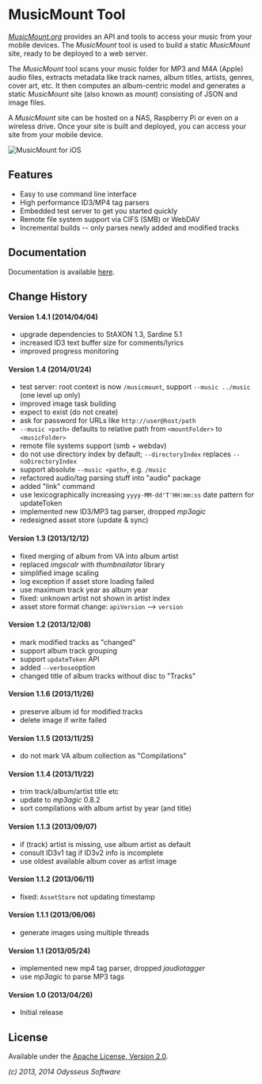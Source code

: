# MusicMount Tool

[_MusicMount.org_](http://musicmount.org) provides an API and tools to access
your music from your mobile devices. The _MusicMount_ tool is used to build a
static _MusicMount_ site, ready to be deployed to a web server.

The _MusicMount_ tool scans your music folder for MP3 and M4A (Apple) audio files,
extracts metadata like track names, album titles, artists, genres, cover art, etc.
It then computes an album-centric model and generates a static _MusicMount_ site
(also known as _mount_) consisting of JSON and image files.

A _MusicMount_ site can be hosted on a NAS, Raspberry Pi or even on a wireless drive.
Once your site is built and deployed, you can access your site from your mobile device.

![_MusicMount_ for iOS](http://musicmount.org/images/musicmount-ios.jpg)

## Features

- Easy to use command line interface
- High performance ID3/MP4 tag parsers
- Embedded test server to get you started quickly
- Remote file system support via CIFS (SMB) or WebDAV
- Incremental builds -- only parses newly added and modified tracks

## Documentation

Documentation is available [here](http://musicmount.org/tool/).

## Change History

#### Version 1.4.1 (2014/04/04)

- upgrade dependencies to StAXON 1.3, Sardine 5.1
- increased ID3 text buffer size for comments/lyrics
- improved progress monitoring

#### Version 1.4 (2014/01/24)

- test server: root context is now `/musicmount`, support `--music ../music` (one level up only)
- improved image task building
- expect <mountFolder> to exist (do not create)
- ask for password for URLs like `http://user@host/path`
- `--music <path>` defaults to relative path from `<mountFolder>` to `<musicFolder>`
- remote file systems support (smb + webdav)
- do not use directory index by default; `--directoryIndex` replaces `--noDirectoryIndex`
- support absolute `--music <path>`, e.g. `/music`
- refactored audio/tag parsing stuff into "audio" package
- added "link" command
- use lexicographically increasing `yyyy-MM-dd'T'HH:mm:ss` date pattern for updateToken
- implemented new ID3/MP3 tag parser, dropped _mp3agic_
- redesigned asset store (update & sync)

#### Version 1.3 (2013/12/12)

- fixed merging of album from VA into album artist
- replaced _imgscalr_ with _thumbnailator_ library
- simplified image scaling
- log exception if asset store loading failed
- use maximum track year as album year
- fixed: unknown artist not shown in artist index
- asset store format change: `apiVersion` --> `version`

#### Version 1.2 (2013/12/08)

- mark modified tracks as "changed"
- support album track grouping
- support `updateToken` API
- added `--verbose`option
- changed title of album tracks without disc to "Tracks"

#### Version 1.1.6 (2013/11/26)

- preserve album id for modified tracks
- delete image if write failed

#### Version 1.1.5 (2013/11/25)

- do not mark VA album collection as "Compilations"

#### Version 1.1.4 (2013/11/22)

- trim track/album/artist title etc
- update to _mp3agic_ 0.8.2
- sort compilations with album artist by year (and title)

#### Version 1.1.3 (2013/09/07)

- if (track) artist is missing, use album artist as default
- consult ID3v1 tag if ID3v2 info is incomplete
- use oldest available album cover as artist image

#### Version 1.1.2 (2013/06/11)

- fixed: `AssetStore` not updating timestamp

#### Version 1.1.1 (2013/06/06)

- generate images using multiple threads

#### Version 1.1 (2013/05/24)

- implemented new mp4 tag parser, dropped _jaudiotagger_
- use _mp3agic_ to parse MP3 tags

#### Version 1.0 (2013/04/26)

- Initial release

## License

Available under the [Apache License, Version 2.0](http://www.apache.org/licenses/LICENSE-2.0.html).


_(c) 2013, 2014 Odysseus Software_